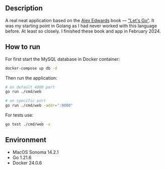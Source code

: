## Description
A real neat application based on the [Alex Edwards](https://www.alexedwards.net/) book — ["Let's Go"](https://lets-go.alexedwards.net/). 
It was my starting point in Golang as I had never worked with this language before. At least so closely. I finished these book and app in February 2024.


## How to run
For first start the MySQL database in Docker container:
```sh
docker-compose up db -d
```

Then run the application:
```sh
# on default 4000 port
go run ./cmd/web 

# on specific port
go run ./cmd/web -addr=":9000"
```

For tests use:
```sh
go test ./cmd/web -v
```

## Environment
- MacOS Sonoma 14.2.1
- Go 1.21.6
- Docker 24.0.6
